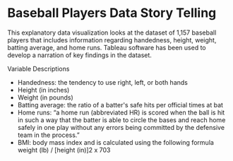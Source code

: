 # Baseball Players Data Story Telling
This explanatory data visualization looks at the dataset of 1,157 baseball players that includes information regarding handedness, height, weight, batting average, and home runs. Tableau software has been used to develop a narration of key findings in the dataset.

Variable Descriptions
- Handedness: the tendency to use right, left, or both hands
- Height (in inches)
- Weight (in pounds)
- Batting average: the ratio of a batter's safe hits per official times at bat
- Home runs: “a home run (abbreviated HR) is scored when the ball is hit in such a way that the batter is able to circle the bases and reach home safely in one play without any errors being committed by the defensive team in the process.”
- BMI: body mass index and is calculated using the following formula 
weight (lb) / [height (in)]2 x 703 
